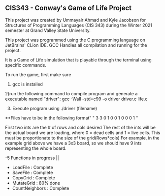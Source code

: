 ## CIS343 - Conway's Game of Life Project
This project was created by Ummayair Ahmad and Kyle Jacobson for Structures of Programming Languages (CIS 343) during the Winter 2021 semester at Grand Valley State University.

This project was programmed using the C programming language on JetBrains' CLion IDE. GCC Handles all compilation and running for the project. 

It is a Game of Life simulation that is playable through the terminal using specific commands.

To run the game, first make sure
1) gcc is installed 

2)run the following command to compile program and generate a executable named "driver":  gcc -Wall -std=c99 -o driver driver.c life.c

3) Execute program using
  ./driver (filename) 
  
  **Files have to be in the following format" 
  " 3 3 0 1 0 0 1 0 0 0 1 " 
  
  First two ints are the # of rows and cols desired
  The rest of the ints will be the actual board we are loading, where 0 = dead cells and 1 = live cells. This must be proportionate to the size of the grid(Rows*cols)
  For example, in the example grid above we have a 3x3 board, so we should have 9 ints representing the whole board. 
  


-5 Functions in progress || 
- LoadFile : Complete 
- SaveFile : Complete
- CopyGrid : Complete
- MutateGrid : 80% done 
- CountNeighbors : Complete
